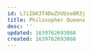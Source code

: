 ```yaml
---
id: L7iIbK3T4DwZVUUze0R3j
title: Philosopher Queens
desc: ''
updated: 1639762693868
created: 1639762693868
---
```


